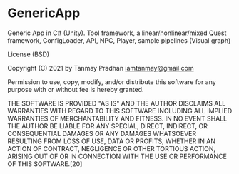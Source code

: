 # GenericApp
Generic App in C# (Unity). Tool framework, a linear/nonlinear/mixed Quest framework, ConfigLoader, API, NPC, Player, sample pipelines (Visual graph)


License (BSD)

Copyright (C) 2021 by Tanmay Pradhan <iamtanmay@gmail.com>

Permission to use, copy, modify, and/or distribute this software for any purpose with or without fee is hereby granted.

THE SOFTWARE IS PROVIDED "AS IS" AND THE AUTHOR DISCLAIMS ALL WARRANTIES WITH REGARD TO THIS SOFTWARE INCLUDING ALL IMPLIED WARRANTIES OF MERCHANTABILITY AND FITNESS. IN NO EVENT SHALL THE AUTHOR BE LIABLE FOR ANY SPECIAL, DIRECT, INDIRECT, OR CONSEQUENTIAL DAMAGES OR ANY DAMAGES WHATSOEVER RESULTING FROM LOSS OF USE, DATA OR PROFITS, WHETHER IN AN ACTION OF CONTRACT, NEGLIGENCE OR OTHER TORTIOUS ACTION, ARISING OUT OF OR IN CONNECTION WITH THE USE OR PERFORMANCE OF THIS SOFTWARE.[20]
